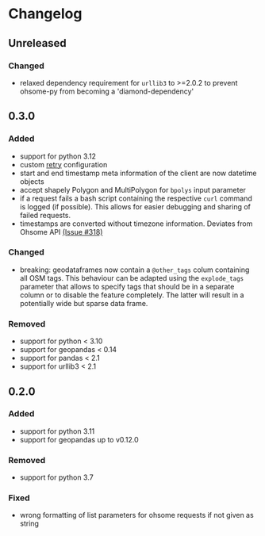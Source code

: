 # Changelog

## Unreleased

### Changed

 - relaxed dependency requirement for `urllib3` to >=2.0.2 to prevent ohsome-py from becoming a 'diamond-dependency'

## 0.3.0

### Added

 - support for python 3.12
 - custom [retry](https://urllib3.readthedocs.io/en/latest/reference/urllib3.util.html#urllib3.util.Retry) configuration
 - start and end timestamp meta information of the client are now datetime objects
 - accept shapely Polygon and MultiPolygon for `bpolys` input parameter
 - if a request fails a bash script containing the respective `curl` command is logged (if possible). This allows for easier debugging and sharing of failed requests.
 - timestamps are converted without timezone information. Deviates from Ohsome API [(Issue #318)](https://github.com/GIScience/ohsome-api/issues/318)

### Changed

 - breaking: geodataframes now contain a `@other_tags` colum containing all OSM tags. This behaviour can be adapted using the `explode_tags` parameter that allows to specify tags that should be in a separate column or to disable the feature completely. The latter will result in a potentially wide but sparse data frame.

### Removed

 - support for python < 3.10
 - support for geopandas < 0.14
 - support for pandas < 2.1
 - support for urllib3 < 2.1

## 0.2.0

### Added

 - support for python 3.11
 - support for geopandas up to v0.12.0

### Removed

 - support for python 3.7

### Fixed

 - wrong formatting of list parameters for ohsome requests if not given as string
